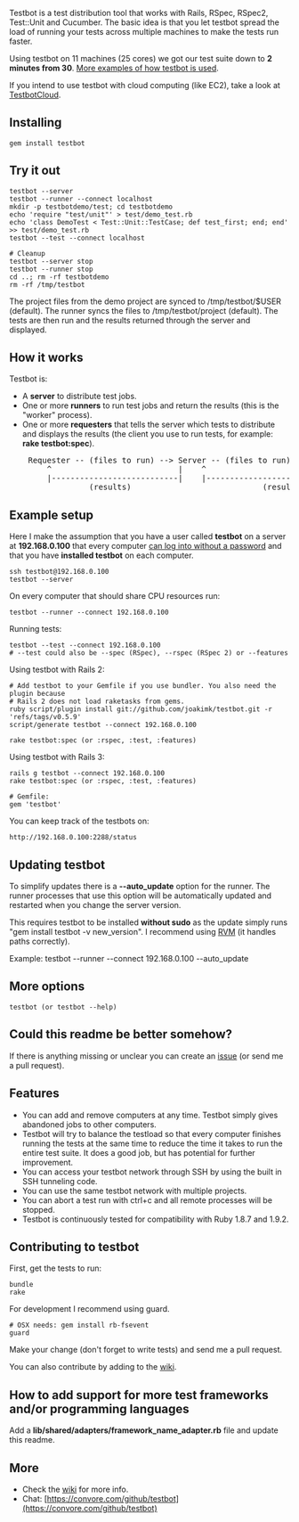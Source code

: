 Testbot is a test distribution tool that works with Rails, RSpec, RSpec2, Test::Unit and Cucumber. The basic idea is that you let testbot spread the load of running your tests across multiple machines to make the tests run faster.

Using testbot on 11 machines (25 cores) we got our test suite down to **2 minutes from 30**. [More examples of how testbot is used](http://github.com/joakimk/testbot/wiki/How-testbot-is-used).

If you intend to use testbot with cloud computing (like EC2), take a look at [TestbotCloud](https://github.com/joakimk/testbot_cloud).

Installing
----

    gem install testbot

Try it out
----

    testbot --server
    testbot --runner --connect localhost
    mkdir -p testbotdemo/test; cd testbotdemo
    echo 'require "test/unit"' > test/demo_test.rb
    echo 'class DemoTest < Test::Unit::TestCase; def test_first; end; end' >> test/demo_test.rb
    testbot --test --connect localhost
        
    # Cleanup
    testbot --server stop
    testbot --runner stop
    cd ..; rm -rf testbotdemo
    rm -rf /tmp/testbot

The project files from the demo project are synced to /tmp/testbot/$USER (default). The runner syncs the files to /tmp/testbot/project (default). The tests are then run and the results returned through the server and displayed.

How it works
----

Testbot is:

* A **server** to distribute test jobs.
* One or more **runners** to run test jobs and return the results (this is the "worker" process).
* One or more **requesters** that tells the server which tests to distribute and displays the results (the client you use to run tests, for example: **rake testbot:spec**).

<pre>
    Requester -- (files to run) --> Server -- (files to run) --> (many-)Runner(s)
        ^                           |    ^                                  |
        |---------------------------|    |----------------------------------|
                 (results)                            (results)
</pre>

Example setup
----

Here I make the assumption that you have a user called **testbot** on a server at **192.168.0.100** that every computer [can log into without a password](http://github.com/joakimk/testbot/wiki/SSH-Public-Key-Authentication) and that you have **installed testbot** on each computer.

    ssh testbot@192.168.0.100
    testbot --server
    
On every computer that should share CPU resources run:

    testbot --runner --connect 192.168.0.100

Running tests:
    
    testbot --test --connect 192.168.0.100
    # --test could also be --spec (RSpec), --rspec (RSpec 2) or --features

Using testbot with Rails 2:

    # Add testbot to your Gemfile if you use bundler. You also need the plugin because
    # Rails 2 does not load raketasks from gems.
    ruby script/plugin install git://github.com/joakimk/testbot.git -r 'refs/tags/v0.5.9'
    script/generate testbot --connect 192.168.0.100

    rake testbot:spec (or :rspec, :test, :features)

Using testbot with Rails 3:

    rails g testbot --connect 192.168.0.100
    rake testbot:spec (or :rspec, :test, :features)

    # Gemfile:
    gem 'testbot'

You can keep track of the testbots on:

    http://192.168.0.100:2288/status

Updating testbot
----

To simplify updates there is a **--auto_update** option for the runner. The runner processes that use this option will be automatically updated and restarted when you change the server version.

This requires testbot to be installed **without sudo** as the update simply runs "gem install testbot -v new_version". I recommend using [RVM](http://rvm.beginrescueend.com/) (it handles paths correctly).

Example:
    testbot --runner --connect 192.168.0.100 --auto_update

More options
----

    testbot (or testbot --help)

Could this readme be better somehow?
----

If there is anything missing or unclear you can create an [issue](http://github.com/joakimk/testbot/issues) (or send me a pull request).

Features
----
* You can add and remove computers at any time. Testbot simply gives abandoned jobs to other computers.
* Testbot will try to balance the testload so that every computer finishes running the tests at the same time to reduce the time it takes to run the entire test suite. It does a good job, but has potential for further improvement.
* You can access your testbot network through SSH by using the built in SSH tunneling code.
* You can use the same testbot network with multiple projects.
* You can abort a test run with ctrl+c and all remote processes will be stopped.
* Testbot is continuously tested for compatibility with Ruby 1.8.7 and 1.9.2.

Contributing to testbot
----

First, get the tests to run:

    bundle
    rake

For development I recommend using guard.

    # OSX needs: gem install rb-fsevent
    guard

Make your change (don't forget to write tests) and send me a pull request.

You can also contribute by adding to the [wiki](http://github.com/joakimk/testbot/wiki).

How to add support for more test frameworks and/or programming languages
----

Add a **lib/shared/adapters/framework_name_adapter.rb** file and update this readme.

More
----

* Check the [wiki](http://github.com/joakimk/testbot/wiki) for more info.
* Chat: [https://convore.com/github/testbot](https://convore.com/github/testbot)